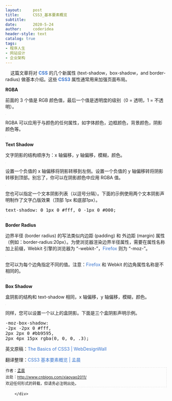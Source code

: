 ```yaml
---
layout:     post
title:      CSS3_基本要素概览
subtitle:   
date:       2020-5-24
author:     coderidea
header-style: text
catalog: true
tags:
- 程序人生
- 网站设计
- 企业架构
--- 
```

<div class="postBody">
			<div id="cnblogs_post_body" class="blogpost-body"><p style="margin-left:0px;">    这篇文章将对 <strong><span class="bm_keywordlink"><a href="http://www.webdesignerwall.com/tag/css" style="color:#3975ce;text-decoration:none;">CSS</a></span></strong> 的几个新属性 (text-shadow，box-shadow，and border-radius) 做基本介绍。这些<strong> <span class="bm_keywordlink"><span style="color:#3975ce;">CSS3</span></span></strong> 属性通常用来加强页面布局。</p>
<p style="margin-left:0px;"><strong style="font-style:normal;font-weight:bold;">RGBA</strong></p>
<p style="margin-left:0px;">前面的 3 个值是 RGB 颜色值，最后一个值是透明度的级别（0 = 透明，1 = 不透明）。</p>
<p style="margin-left:0px;"><a href="http://www.webdesignerwall.com/demo/css3-basics/rgba.html" style="color:#3975ce;text-decoration:none;"><img src="http://www.webdesignerwall.com/wp-content/uploads/2010/03/rgba.gif" alt="" style="border-style:solid;border-color:#e9e9e9;border-width:1px;" /></a></p>
<p style="margin-left:0px;">RGBA 可以应用于与颜色的任何属性，如字体颜色，边框颜色，背景颜色，阴影颜色等。</p>
<p style="margin-left:0px;"><a href="http://www.webdesignerwall.com/demo/css3-basics/rgba.html" style="color:#3975ce;text-decoration:none;"><img src="http://www.webdesignerwall.com/wp-content/uploads/2010/03/rgba2.gif" alt="" style="border-style:solid;border-color:#e9e9e9;border-width:1px;" /></a></p>
<p style="margin-left:0px;"><strong style="font-style:normal;font-weight:bold;">Text Shadow</strong></p>
<p style="margin-left:0px;">文字阴影的结构顺序为：x 轴偏移，y 轴偏移，模糊，颜色。</p>
<p style="margin-left:0px;"><a href="http://www.webdesignerwall.com/demo/css3-basics/text-shadow.html" style="color:#3975ce;text-decoration:none;"><img src="http://www.webdesignerwall.com/wp-content/uploads/2010/03/text-shadow.gif" alt="" style="border-style:solid;border-color:#e9e9e9;border-width:1px;" /></a></p>
<p style="margin-left:0px;">设置一个负值的 x 轴偏移将阴影转移到左侧。设置一个负值的 y 轴偏移转将阴影转移到顶部。别忘了，你可以在阴影颜色中应用 RGBA 值。</p>
<p style="margin-left:0px;"><a href="http://www.webdesignerwall.com/demo/css3-basics/text-shadow.html" style="color:#3975ce;text-decoration:none;"><img src="http://www.webdesignerwall.com/wp-content/uploads/2010/03/text-shadow-example2.gif" alt="" style="border-style:solid;border-color:#e9e9e9;border-width:1px;" /></a></p>
<p style="margin-left:0px;">您也可以指定一个文本阴影列表（以逗号分隔）。下面的示例使用两个文本阴影声明制作了文字凸版效果（顶部 1px 和底部1px）。</p>
<pre>text-shadow: 0 1px 0 #fff, 0 -1px 0 #000;</pre>
<p style="margin-left:0px;"><a href="http://www.webdesignerwall.com/demo/css3-basics/text-shadow.html" style="color:#3975ce;text-decoration:none;"><img src="http://www.webdesignerwall.com/wp-content/uploads/2010/03/text-shadow-example3.gif" alt="" style="border-style:solid;border-color:#e9e9e9;border-width:1px;" /></a></p>
<p style="margin-left:0px;"><strong style="font-style:normal;font-weight:bold;">Border Radius</strong></p>
<p style="margin-left:0px;">边界半径 (border radius) 的写法类似内边距 (padding) 和 外边距 (margin) 属性（例如：border-radius:20px）。为使浏览器渲染边界半径属性，需要在属性名称加上前缀，Webkit 引擎的浏览器为 “-webkit-”，<span class="bm_keywordlink"><span style="color:#3975ce;">Firefox</span></span> 则为 “-moz-”。</p>
<p style="margin-left:0px;"><a href="http://www.webdesignerwall.com/demo/css3-basics/border-radius.html" style="color:#3975ce;text-decoration:none;"><img src="http://www.webdesignerwall.com/wp-content/uploads/2010/03/border-radius.gif" alt="" style="border-style:solid;border-color:#e9e9e9;border-width:1px;" /></a></p>
<p style="margin-left:0px;">您可以为每个边角指定不同的值。注意：<span class="bm_keywordlink"><a href="http://www.webdesignerwall.com/tag/firefox" style="color:#3975ce;text-decoration:none;">Firefox</a></span> 和 Webkit 的边角属性名称是不相同的。</p>
<p style="margin-left:0px;"><a href="http://www.webdesignerwall.com/demo/css3-basics/border-radius.html" style="color:#3975ce;text-decoration:none;"><img src="http://www.webdesignerwall.com/wp-content/uploads/2010/03/border-radius-corners.gif" alt="" style="border-style:solid;border-color:#e9e9e9;border-width:1px;" /></a></p>
<p style="margin-left:0px;"><strong style="font-style:normal;font-weight:bold;">Box Shadow</strong></p>
<p style="margin-left:0px;">盒阴影的结构和 text-shadow 相同，x 轴偏移，y 轴偏移，模糊，颜色。</p>
<p style="margin-left:0px;"><a href="http://www.webdesignerwall.com/demo/css3-basics/box-shadow.html" style="color:#3975ce;text-decoration:none;"><img src="http://www.webdesignerwall.com/wp-content/uploads/2010/03/box-shadow.gif" alt="" style="border-style:solid;border-color:#e9e9e9;border-width:1px;" /></a></p>
<p style="margin-left:0px;">同样，您可以设置一个以上的盒阴影。下面是三个盒阴影声明示例。</p>
<pre>-moz-box-shadow:
-2px -2px 0 #fff,
2px 2px 0 #bb9595,
2px 4px 15px rgba(0, 0, 0, .3);</pre>
<p style="margin-left:0px;">英文原稿：<a href="http://www.webdesignerwall.com/tutorials/the-basics-of-css3" style="color:#3975ce;text-decoration:none;">The Basics of CSS3 | WebDesignWall</a></p>
<p style="margin-left:0px;"><a href="http://www.webdesignerwall.com/tutorials/the-basics-of-css3" style="color:#3975ce;text-decoration:none;"></a>翻译整理：<span style="color:#3975ce;"><a href="http://www.cnblogs.com/xiaoyao2011/archive/2011/10/01/2196973.html%20" style="color:#3975ce;text-decoration:none;">CSS3 基本要素概览</a> | <a href="http://www.cnblogs.com/xiaoyao2011/" style="color:#3975ce;text-decoration:none;">孟晨</a></span></p>
<p>


</p>
<div id="ckepop">
<div></div>
<div style="clear:both;"></div>
</div>
<div>
<p id="PSignature" style="line-height:20px;font-size:12px;border:#e0e0e0 1px dashed;">作者：<a href="http://www.cnblogs.com/xiaoyao2011/">孟晨</a> <br /> 出处：<a href="http://www.cnblogs.com/xiaoyao2011/">http://www.cnblogs.com/xiaoyao2011/</a> <br />欢迎任何形式的转载，但请务必注明出处。</p>
</div></div><div id="MySignature"></div>
<div class="clear"></div>
<div id="blog_post_info_block">
<div id="BlogPostCategory"></div>
<div id="EntryTag"></div>
<div id="blog_post_info">
</div>
<div class="clear"></div>
<div id="post_next_prev"></div>
</div>


		</div>